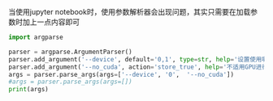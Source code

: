 当使用jupyter notebook时，使用参数解析器会出现问题，其实只需要在加载参数时加上一点内容即可
``` python
import argparse

parser = argparse.ArgumentParser()
parser.add_argument('--device', default='0,1', type=str, help='设置使用哪些显卡')
parser.add_argument('--no_cuda', action='store_true', help='不适用GPU进行训练')
args = parser.parse_args(args=['--device', '0',  '--no_cuda'])
#args = parser.parse_args(args=[])
print(args)

```
